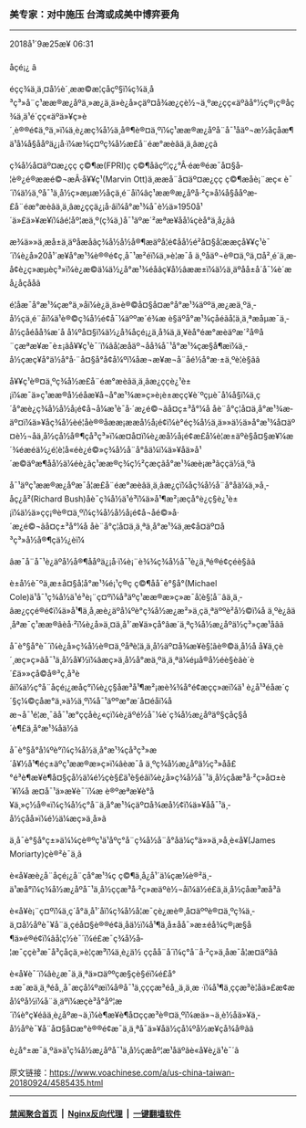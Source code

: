 ### 美专家：对中施压 台湾或成美中博弈要角
------------------------

<div class="published">
 <span class="date" title="ä¸­å½æ¶é´">
  <time datetime="2018-09-25T06:31:22+08:00">
   2018å¹´9æ25æ¥ 06:31
  </time>
 </span>
</div>
<br/>
<div class="wsw">
 <span class="dateline">
  åçé¡¿ â
 </span>
 <p>
  éçç¾ä¸­ä¸¤å½è´¸ææ©æ¦çåçº§ï¼ç¾ä¸­å³ç³»å¨ç¹ææ®æ¿åºä¸»æ¿ä¸ä»è¿å»çäº¤å¾æ¿ç­è½¬ä¸ºæ¿çç«äºãå°½ç®¡ç®åç¾ä¸­ä¹é´çç«äºä»¥ç»è´¸è®®é¢ä¸ºä¸»ï¼ä¸è¿æç¾å½ä¸å®¶è®¤ä¸ºï¼ç¹ææ®æ¿åºå¨å¯¹åäº¬æ½åçåæ¶ä¹å¼å§ååºä¿¡å·ï¼æ¾ç¤ºç¾å½æ­£å¨éæ°æèâä¸ä¸­âæ¿ç­ã
 </p>
 <p>
  ç¾å½å¤äº¤æ¿ç­ç ç©¶æ(FPRI)ç ç©¶åãçº¦ç¿°Â·éæ®éæ¯å¤§å­¦è®¿é®ææé©¬æÂ·å¥¥ç¹(Marvin Ott)ä¸ææå¨å¤äº¤æ¿ç­ç ç©¶æåè¡¨æç« è¯´ï¼ä½ä¸ºå¯¹ä¸­å½ç»æµæ½åçä¸é¨åï¼âç¹ææ®æ¿åºå·²ç»å¼å§ååºæ­£å¨éæ°æèâä¸ä¸­âæ¿ç­çä¿¡å·âï¼å°æ¹¾å¯è½ä»1950å¹´ä»£ä»¥æ¥ï¼âé¦åº¦æä¸º(ç¾ä¸­)å¯¹äºæ´²æªæ¥åå¼çèå°ä¸­å¿ãâ
 </p>
 <p>
  æ¾ä»»ä¸­æå±ä¸äºåæåãç¾å½å½å®¶æäºå­¦é¢åå½é²å¤§å­¦ææçå¥¥ç¹è¯´ï¼è¿å»20å¹´æ¥å°æ¹¾è®®é¢ç¸å¯¹æ²éï¼ä¸»è¦æ¯å ä¸ºåäº¬è®¤ä¸ºä¸¤å²¸é´ä¸æ­å¢è¿ç»æµèç³»ï¼è¿æ©ä¼ä½¿å°æ¹¾éåâç¥å½âææ±ï¼ä½ä¸äºåå±å´å¯¼è´æå¿åçååã
 </p>
 <p>
  é¦åæ¯å°æ¹¾çæ°ä¸»åï¼è¿ä¸ä»è®©å¤§å¤æ°å°æ¹¾äººä¸æ¿æä¸ºä¸­å½çä¸é¨åï¼ä¹è®©ç¾å½é¢å¯¼äººæ´é¾æ è§äºå°æ¹¾çåéãå¦ä¸ä¸ªæåµæ¯ä¸­å½çåéåå¾æ´å å¼ºå¤§ï¼ä½¿å¾åçé¡¿ä¸å¾ä¸ä¸¥èå°éæ°æèäºæ´²å®å¨çæªæ¥æ¯è±¡ãå¥¥ç¹è¯´ï¼âå¦æåäº¬åå¾å¯¹å°æ¹¾çæ§å¶æï¼ä¸­å½çæç¥å°ä½å°å·¨å¤§å°å¢å¼ºï¼åæ¬æ¥æ¬å¨åé½å°æ·±ä¸ºè­¦è§ãâ
 </p>
 <p>
  å¥¥ç¹è®¤ä¸ºç¾å½æ­£å¨éæ°æèâä¸ä¸­âæ¿ç­çè¿¹è±¡ï¼æ¯ä»ç¹ææ®å½éåæ¥å¬å°æ¹¾æ»ç»è¡è±æçç¥è´ºçµè¯å¼å§ï¼ä¸ç´å°æè¿ç¾å½å½å¡é¢å¬å¼æ¹è¯å·´æ¿é©¬ãå¤ç±³å°¼å åè¨å°ç¦å¤ä¸å°æ¹¾æ­äº¤ï¼ä»¥åç¾å½èé¦åè®®åææ¡ææå½å¡é¢ï¼è°éç¾å½ä¸ä»»ä½ä»å°æ¹¾å¤äº¤è½¬åä¸­å½çå½å®¶çå³ç³»ï¼æ­¤å¤ï¼è¿æå½å¡é¢æ­£å¼è¦æ±äºè§å¤§æ¥¼æ´¾éæéä½¿é¦è­¦å«éè¿é©»ç¾å½å¨å°åä¼ï¼ä»¥åä»å¹´æ©äºæ¶åå½ä¼éè¿ãç¹ææ®ç­¾ç½²çæçãå°æ¹¾æè¡æ³ãç­ç­ä½ä¸ºã
 </p>
 <p>
  å¯¹äºç¹ææ®æ¿åºæ¯å¦æ­£å¨éæ°æèâä¸ä¸­âæ¿ç­ï¼åç¾å½å¨å°åä¼ä¸»å¸­åç¿å²(Richard Bush)åè¯ç¾å½ä¹é³ï¼ä»å¹¶æ²¡æçå°è¿ç§è¿¹è±¡ï¼ä½ä»çç¡®è®¤ä¸ºï¼ç¾å½å½å¡é¢å¬åé©»å·´æ¿é©¬ãå¤ç±³å°¼å åè¨å°ç¦å¤ä¸ä¸ªä¸å°æ¹¾ä¸­æ­¢å¤äº¤å³ç³»å½å®¶çä½¿èï¼
 </p>
 <p>
  âæ¯å¨å¯¹è¿äºå½å®¶ååºä¿¡å·ï¼è¡¨è¾¾ç¾å½å¯¹è¿ä¸ªé®é¢çéè§ãâ
 </p>
 <p>
  è±å½è¯ºä¸æ±å¤§å­¦å°æ¹¾é¡¹ç®ç ç©¶åå¯è°§å°(Michael Cole)ä¹å¯¹ç¾å½ä¹é³è¡¨ç¤ºï¼å³äºç¹ææ®æ»ç»æ¯å¦è§¦å¨âä¸ä¸­âæ¿ç­çé®é¢ï¼ä»å¹¶ä¸å¸æè¿äºå¼ºè°ç¾å½æ¿æ²»ä¸çä¸ªäººè²å½©ï¼å ä¸ºè¿âä¸åªæ¯ç¹ææ®âèå·²ï¼è¿å»ä¸¤ä¸å¹´æ¥ä»çå°âæ´ä¸ªç¾å½æ¿åºä½ç³»çæ¹åâã
 </p>
 <p>
  å¯è°§å°è¯´ï¼è¿å»ç¾å½è®¤ä¸ºåªè¦ä¸ä¸­å½äº¤å¾æ¥è§¦ãè®©ä¸­å½å å¥ä¸çè´¸æç»ç»ãå¯¹ä¸­å½å¥½ï¼âæç»ä¸­å½å°æä¸ºä¸ä¸ªä¼éµå®å½éè§èãè´è´£ä»»çå©å®³ç¸å³èâï¼ä½ç°å¨åçé¡¿æåç°ï¼è¿ç§åæ³å¹¶æ²¡æè¾¾å°é¢æçç»æï¼ä¹ è¿å¹³éåæ´ç´§ç¼©çåæ°ä¸»ä½ä¸ºï¼å¯¹äººæ°æ´å¤éåï¼åæ¬å¯¹é¦æ¸¯ãå¯¹æ°ççåè¿«ç­ï¼è¿äºé½å¯¼è´ç¾å½æ¿åºäº§çåç§å´è¶£ä¸å°æ¹¾åä½ã
 </p>
 <p>
  å¯è°§å°å¼ºè°ï¼ç¾å½ä¸å°æ¹¾çå³ç³»æ´å¥½å¹¶éç±äºç¹ææ®æ»ç»ï¼âèæ¯å ä¸ºç¾å½æ¿åºä½ç³»åå£°é³è¶æ¥è¶å¤§çå½ä¼é½çè§£ä¹è§éâï¼è¿å»ç¾å½å¯¹ä¸­å½çåæ³å·²ç»å¤±è´¥ï¼å æ­¤å¯¹ä»æ¥è¯´ï¼æ è®ºæªæ¥è°å¥ä¸»ç½å®«ï¼ç¾å½ç°å¨ä¸å°æ¹¾çäº¤å¾æå½¢ï¼ä»¥åå¯¹ä¸­å½çåå»ï¼é½ä¼æç»­ä¸å»ã
 </p>
 <p>
  ä¸å¯è°§å°ç±»ä¼¼çè®ºç¹ä¹åºç°å¨ç¾å½å¨å°åä¼ç°ä»»ä¸»å¸­è«å¥(James Moriarty)çè®²è¯ä¸­ã
 </p>
 <p>
  è«å¥æè¿å¨åçé¡¿å¨çå°æ¹¾ç ç©¶ä¸­å¿å¹´ä¼çæ¼è®²ä¸­ä¹æå°ï¼ç¾å½æ¿åºå¯¹ä¸­å½ççæ³å·²ç»æäºè½¬åï¼ä½é£ä¸ä¸­å½çåæ³æå³ã
 </p>
 <p>
  è«å¥è¡¨ç¤ºï¼ä¸ç´å°ä¸å¹´åï¼ç¾å½å­¦æ¯çè¿æè®¸å¤äººè®¤ä¸ºç¾ä¸­ä¸¤å½åºè¯¥å¨ä¸çéå¤§è®®é¢ä¸åä½ï¼å¹¶ä¸å±åå¯»æ±éå¾ç®¡æ§å¶ä»é®é¢ï¼âå¦ç½è¯´ï¼é£æ¯ç¾å½å­¦æ¯ççè³æ¯å³ç­åçä¸»è¦çæ³ï¼ä¸è¿ä½ ççåå¨å´ï¼ç°å¨å·²ç»ä¸åæ¯å¦æ­¤äºãâ
 </p>
 <p>
  è«å¥è¯´ï¼âè¿æ¯ä¸ä¸ªä»¤äººçæ§çè§éï¼é£å°±æ¯æä¸ä¸ªéå¸¸å¯æçå¼ºæï¼å®å¯¹ä¸çççæ³éå¸¸ä¸ä¸æ ·ï¼å¹¶ä¸ççæ³è¦åä»£æ¢æå¼ºå½ï¼å¨ä¸äºï¼æçè³å°åº¦æ´ï¼è°ç¥éãä¸è¿åºæ¬ä¸ï¼è¶æ¥è¶å¤ççæ³è®¤ä¸ºï¼æä»¬ä¸è½åä»¥ä¸­å½åºè¯¥å¨å¤§å¤æ°è®®é¢æ¯ä¸ä¸ªå¯ä»¥åä½çå¼ºå½æ¥çå¾å®ãâ
 </p>
 <p>
  è¿å°±æ¯ä¸ºä»ä¹ç¾å½æ¿åºå¯¹ä¸­å½çæåº¦æ¹åäºãè«å¥è¿ä¹è¯´ã
 </p>
</div>

原文链接：https://www.voachinese.com/a/us-china-taiwan-20180924/4585435.html


------------------------
#### [禁闻聚合首页](https://github.com/gfw-breaker/banned-news/blob/master/README.md) &nbsp;|&nbsp; [Nginx反向代理](https://github.com/gfw-breaker/open-proxy/blob/master/README.md) &nbsp;|&nbsp;  [一键翻墙软件](https://github.com/gfw-breaker/nogfw/blob/master/README.md)